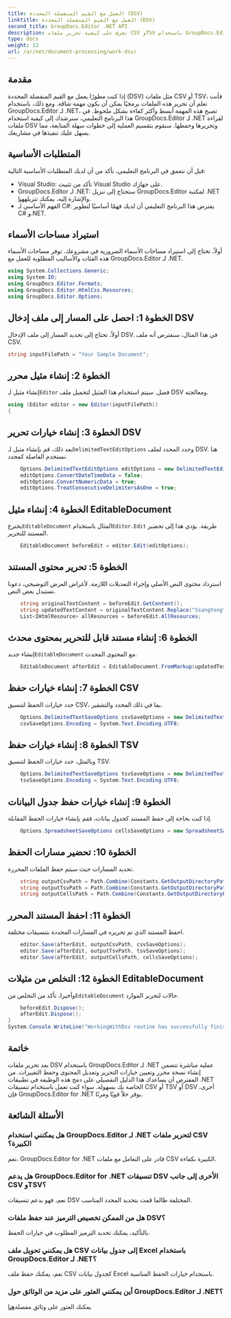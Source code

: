 ```yaml
---
title: العمل مع القيم المنفصلة المحددة (DSV)
linktitle: العمل مع القيم المنفصلة المحددة (DSV)
second_title: GroupDocs.Editor .NET API
description: تعرف على كيفية تحرير ملفات CSV وTSV باستخدام GroupDocs.Editor لـ .NET باستخدام هذا الدليل التفصيلي خطوة بخطوة. قم بتحسين مشاريع .NET الخاصة بك بسهولة.
type: docs
weight: 12
url: /ar/net/document-processing/work-dsv/
---
```

## مقدمة
إذا كنت مطورًا يعمل مع القيم المنفصلة المحددة (DSV) مثل ملفات CSV أو TSV، فأنت تعلم أن تحرير هذه الملفات برمجيًا يمكن أن يكون مهمة شاقة. ومع ذلك، باستخدام GroupDocs.Editor لـ .NET، تصبح هذه المهمة أبسط وأكثر كفاءة بشكل ملحوظ. في هذا البرنامج التعليمي، سنرشدك إلى كيفية استخدام GroupDocs.Editor لـ .NET لقراءة ملفات DSV وتحريرها وحفظها. سنقوم بتقسيم العملية إلى خطوات سهلة المتابعة، مما يسهل عليك تنفيذها في مشاريعك.
## المتطلبات الأساسية
قبل أن نتعمق في البرنامج التعليمي، تأكد من أن لديك المتطلبات الأساسية التالية:
- Visual Studio: تأكد من تثبيت Visual Studio على جهازك.
-  GroupDocs.Editor لـ .NET: ستحتاج إلى تنزيل GroupDocs.Editor لمكتبة .NET والإشارة إليه. يمكنك تنزيله[هنا](https://releases.groupdocs.com/editor/net/).
- الفهم الأساسي لـ C#: يفترض هذا البرنامج التعليمي أن لديك فهمًا أساسيًا لتطوير C# و.NET.
## استيراد مساحات الأسماء
أولاً، تحتاج إلى استيراد مساحات الأسماء الضرورية في مشروعك. توفر مساحات الأسماء هذه الفئات والأساليب المطلوبة للعمل مع GroupDocs.Editor لـ .NET.
```csharp
using System.Collections.Generic;
using System.IO;
using GroupDocs.Editor.Formats;
using GroupDocs.Editor.HtmlCss.Resources;
using GroupDocs.Editor.Options;
```

## الخطوة 1: احصل على المسار إلى ملف إدخال DSV
أولاً، تحتاج إلى تحديد المسار إلى ملف الإدخال DSV. في هذا المثال، سنفترض أنه ملف CSV.
```csharp
string inputFilePath = "Your Sample Document";
```
## الخطوة 2: إنشاء مثيل محرر
 إنشاء مثيل لـ`Editor` فصل. سيتم استخدام هذا المثيل لتحميل ملف DSV ومعالجته.
```csharp
using (Editor editor = new Editor(inputFilePath))
{
```
## الخطوة 3: إنشاء خيارات تحرير DSV
 بعد ذلك، قم بإنشاء مثيل لـ`DelimitedTextEditOptions` وحدد المحدد لملف DSV. هنا نستخدم الفاصلة كمحدد.
```csharp
    Options.DelimitedTextEditOptions editOptions = new DelimitedTextEditOptions(",");
    editOptions.ConvertDateTimeData = false;
    editOptions.ConvertNumericData = true;
    editOptions.TreatConsecutiveDelimitersAsOne = true;
```
## الخطوة 4: إنشاء مثيل EditableDocument
 يخترع`EditableDocument` المثال باستخدام`Editor.Edit` طريقة. يؤدي هذا إلى تحضير المستند للتحرير.
```csharp
    EditableDocument beforeEdit = editor.Edit(editOptions);
```
## الخطوة 5: تحرير محتوى المستند
استرداد محتوى النص الأصلي وإجراء التعديلات اللازمة. لأغراض العرض التوضيحي، دعونا نستبدل بعض النص.
```csharp
    string originalTextContent = beforeEdit.GetContent();
    string updatedTextContent = originalTextContent.Replace("SsangYong", "Chevrolet").Replace("Kyron", "Camaro");
    List<IHtmlResource> allResources = beforeEdit.AllResources;
```
## الخطوة 6: إنشاء مستند قابل للتحرير بمحتوى محدث
 إنشاء جديد`EditableDocument` مع المحتوى المحدث.
```csharp
    EditableDocument afterEdit = EditableDocument.FromMarkup(updatedTextContent, allResources);
```
## الخطوة 7: إنشاء خيارات حفظ CSV
حدد خيارات الحفظ لتنسيق CSV، بما في ذلك المحدد والتشفير.
```csharp
    Options.DelimitedTextSaveOptions csvSaveOptions = new DelimitedTextSaveOptions(",");
    csvSaveOptions.Encoding = System.Text.Encoding.UTF8;
```
## الخطوة 8: إنشاء خيارات حفظ TSV
وبالمثل، حدد خيارات الحفظ لتنسيق TSV.
```csharp
    Options.DelimitedTextSaveOptions tsvSaveOptions = new DelimitedTextSaveOptions("\t");
    tsvSaveOptions.Encoding = System.Text.Encoding.UTF8;
```
## الخطوة 9: إنشاء خيارات حفظ جدول البيانات
إذا كنت بحاجة إلى حفظ المستند كجدول بيانات، فقم بإنشاء خيارات الحفظ المقابلة.
```csharp
    Options.SpreadsheetSaveOptions cellsSaveOptions = new SpreadsheetSaveOptions(SpreadsheetFormats.Xlsm);
```
## الخطوة 10: تحضير مسارات الحفظ
تحديد المسارات حيث سيتم حفظ الملفات المحررة.
```csharp
    string outputCsvPath = Path.Combine(Constants.GetOutputDirectoryPath(inputFilePath), Path.GetFileNameWithoutExtension(inputFilePath) + ".csv");
    string outputTsvPath = Path.Combine(Constants.GetOutputDirectoryPath(inputFilePath), Path.GetFileNameWithoutExtension(inputFilePath) + ".tsv");
    string outputCellsPath = Path.Combine(Constants.GetOutputDirectoryPath(inputFilePath), Path.GetFileNameWithoutExtension(inputFilePath) + ".xlsm");
```
## الخطوة 11: احفظ المستند المحرر
احفظ المستند الذي تم تحريره في المسارات المحددة بتنسيقات مختلفة.
```csharp
    editor.Save(afterEdit, outputCsvPath, csvSaveOptions);
    editor.Save(afterEdit, outputTsvPath, tsvSaveOptions);
    editor.Save(afterEdit, outputCellsPath, cellsSaveOptions);
```
## الخطوة 12: التخلص من مثيلات EditableDocument
 وأخيرا، تأكد من التخلص من`EditableDocument` حالات لتحرير الموارد.
```csharp
    beforeEdit.Dispose();
    afterEdit.Dispose();
}
System.Console.WriteLine("WorkingWithDsv routine has successfully finished");
```
## خاتمة
يعد تحرير ملفات DSV باستخدام GroupDocs.Editor لـ .NET عملية مباشرة تتضمن إنشاء نسخة محرر وتعيين خيارات التحرير وتعديل المحتوى وحفظ التغييرات. من المفترض أن يساعدك هذا الدليل التفصيلي على دمج هذه الوظيفة في تطبيقات .NET الخاصة بك بسهولة. سواء كنت تعمل باستخدام تنسيقات CSV أو TSV أو DSV أخرى، فإن GroupDocs.Editor for .NET يوفر حلاً قويًا ومرنًا.
## الأسئلة الشائعة
### هل يمكنني استخدام GroupDocs.Editor لـ .NET لتحرير ملفات CSV الكبيرة؟
نعم، GroupDocs.Editor for .NET قادر على التعامل مع ملفات CSV الكبيرة بكفاءة.
### هل يدعم GroupDocs.Editor for .NET تنسيقات DSV الأخرى إلى جانب CSV وTSV؟
نعم، فهو يدعم تنسيقات DSV المختلفة طالما قمت بتحديد المحدد المناسب.
### هل من الممكن تخصيص الترميز عند حفظ ملفات DSV؟
بالتأكيد، يمكنك تحديد الترميز المطلوب في خيارات الحفظ.
### هل يمكنني تحويل ملف CSV إلى جدول بيانات Excel باستخدام GroupDocs.Editor لـ .NET؟
نعم، يمكنك حفظ ملف CSV كجدول بيانات Excel باستخدام خيارات الحفظ المناسبة.
### أين يمكنني العثور على مزيد من الوثائق حول GroupDocs.Editor لـ .NET؟
 يمكنك العثور على وثائق مفصلة[هنا](https://reference.groupdocs.com/editor/net/)